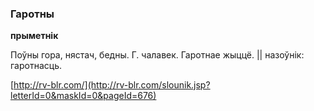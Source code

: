 ### Гаротны
**прыметнік**

Поўны гора, нястач, бедны. Г. чалавек. Гаротнае жыццё. || назоўнік: гаротнасць.

<a rel="author">[http://rv-blr.com/](http://rv-blr.com/slounik.jsp?letterId=0&maskId=0&pageId=676)</a>
